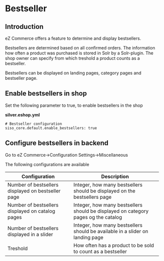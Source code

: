 #  Bestseller 

## Introduction

eZ Commerce offers a feature to determine and display bestsellers. 

Bestsellers are determined based on all confirmed orders. The information how often a product was purchased is stored in Solr by a Solr-plugin. The shop owner can specify from which treshold a product counts as a bestseller.

Bestsellers can be displayed on landing pages, category pages and bestseller page. 

## Enable bestsellers in shop

Set the following parameter to true, to enable bestsellers in the shop

**silver.eshop.yml**

``` 
# Bestseller configuration
siso_core.default.enable_bestsellers: true
```

## Configure bestsellers in backend

Go to eZ Commerce→Configuration Settings→Miscellaneous

The following configurations are available

| Configuration                                                                                 | Description                                                                        |
| --------------------------------------------------------------------------------------------- | ---------------------------------------------------------------------------------- |
| Number of bestsellers displayed on bestseller page | Integer, how many bestsellers should be displayed on the bestsellers page          |
| Number of bestsellers displayed on catalog pages   | Integer, how many bestsellers should be displayed on category pages og the catalog |
| Number of bestsellers displayed in a slider        | Integer, how many bestsellers should be available in a slider on landing page      |
| Treshold                                                                                      | How often has a product to be sold to count as a bestseller                        |
